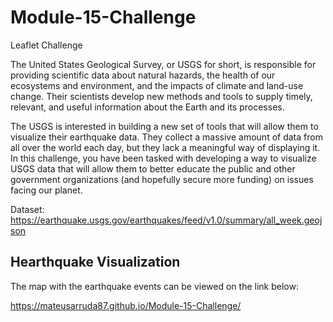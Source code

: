 # Module-15-Challenge
Leaflet Challenge

The United States Geological Survey, or USGS for short, is responsible for providing scientific data about natural hazards, the health of our ecosystems and environment, and the impacts of climate and land-use change. Their scientists develop new methods and tools to supply timely, relevant, and useful information about the Earth and its processes.

The USGS is interested in building a new set of tools that will allow them to visualize their earthquake data. They collect a massive amount of data from all over the world each day, but they lack a meaningful way of displaying it. In this challenge, you have been tasked with developing a way to visualize USGS data that will allow them to better educate the public and other government organizations (and hopefully secure more funding) on issues facing our planet.

Dataset: https://earthquake.usgs.gov/earthquakes/feed/v1.0/summary/all_week.geojson

## Hearthquake Visualization

The map with the earthquake events can be viewed on the link below:

https://mateusarruda87.github.io/Module-15-Challenge/
